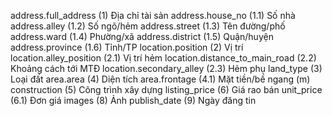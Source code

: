 address.full_address                        (1) Địa chỉ tài sản
address.house_no                            (1.1) Số nhà
address.alley                               (1.2) Số ngõ/hẻm
address.street                              (1.3) Tên đường/phố
address.ward                                (1.4) Phường/xã
address.district                            (1.5) Quận/huyện
address.province                            (1.6) Tỉnh/TP
location.position                           (2) Vị trí
location.alley_position                     (2.1) Vị trí hẻm
location.distance_to_main_road              (2.2) Khoảng cách tới MTĐ
location.secondary_alley                    (2.3) Hẻm phụ
land_type                                   (3) Loại đất
area.area                                   (4) Diện tích
area.frontage                               (4.1) Mặt tiền/bề ngang (m)
construction                                (5) Công trình xây dựng
listing_price                               (6) Giá rao bán
unit_price                                  (6.1) Đơn giá
images                                      (8) Ảnh
publish_date                                (9) Ngày đăng tin

